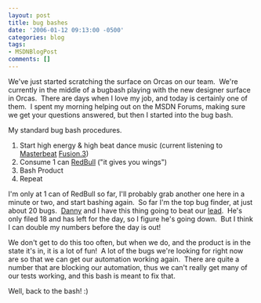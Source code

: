 ```yaml
---
layout: post
title: bug bashes
date: '2006-01-12 09:13:00 -0500'
categories: blog
tags:
- MSDNBlogPost
comments: []
---
```


We've just started scratching the surface on Orcas on our team.&nbsp; We're currently in the middle of a bugbash playing with the new designer surface in Orcas.&nbsp; There are days when I love my job, and today is certainly one of them.&nbsp; I spent my morning helping out on the MSDN Forums, making sure we get your questions answered, but then I started into the bug bash.

My standard bug bash procedures.

1.  Start high energy &amp; high beat dance music (current listening to [Masterbeat](http://www.masterbeat.com/) [Fusion.3](http://www.amazon.com/gp/product/B00006EXLW/qid=1137111535/sr=8-1/ref=sr_8_xs_ap_i1_xgl15/103-0567176-1361457?n=507846&amp;s=music&amp;v=glance))
2.  Consume 1 can [RedBull](http://www.redbull.com/) ("it gives you wings")
3.  Bash Product
4.  Repeat

I'm only at 1 can of RedBull so far, I'll probably grab another one here in a minute or two, and start bashing again.&nbsp; So far I'm the top bug finder, at just about 20 bugs.&nbsp; [Danny](http://weblogs.asp.net/dannychen) and I have this thing going to beat our [lead](http://blogs.msdn.com/jdixon/).&nbsp; He's only filed 18 and has left for the day, so I figure he's going down.&nbsp; But I think I can double my numbers before the day is out!

We don't get to do this too often, but when we do, and the product is in the state it's in, it is a lot of fun!&nbsp; A lot of the bugs we're looking for right now are so that we can get our automation working again.&nbsp; There are quite a number that are blocking our automation, thus we can't really get many of our tests working, and this bash is meant to fix that.&nbsp; 

Well, back to the bash! :)